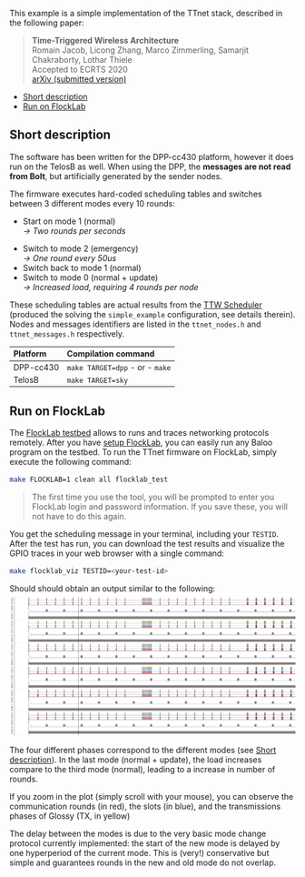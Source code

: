 This example is a simple implementation of the TTnet stack, described in the following paper:
> **Time-Triggered Wireless Architecture**  
Romain Jacob, Licong Zhang, Marco Zimmerling, Samarjit Chakraborty, Lothar Thiele   
Accepted to ECRTS 2020  
[arXiv (submitted version)](https://arxiv.org/abs/2002.07491)

<!-- TOC depthFrom:2 depthTo:6 withLinks:1 updateOnSave:1 orderedList:0 -->

- [Short description](#short-description)
- [Run on FlockLab](#run-on-flocklab)

<!-- /TOC -->

## Short description
The software has been written for the DPP-cc430 platform, however it does run on the TelosB as well. When using the DPP, the **messages are not read from Bolt**, but artificially generated by the sender nodes.

The firmware executes hard-coded scheduling tables and switches between 3 different modes every 10 rounds:
+ Start on mode 1 (normal)  
_-> Two rounds per seconds_
* Switch to mode 2 (emergency)  
_-> One round every 50us_
* Switch back to mode 1 (normal)
* Switch to mode 0 (normal + update)  
_-> Increased load, requiring 4 rounds per node_

These scheduling tables are actual results from the [TTW Scheduler](https://github.com/romain-jacob/TTW-Scheduler) (produced the solving the `simple_example` configuration, see details therein).
Nodes and messages identifiers are listed in the `ttnet_nodes.h` and `ttnet_messages.h` respectively.

|Platform| Compilation command |
|:---|:---|
|DPP-cc430   | `make TARGET=dpp` - or - `make` |
|TelosB   | `make TARGET=sky` |

## Run on FlockLab

The [FlockLab testbed]() allows to runs and traces networking protocols remotely. After you have [setup FlockLab](https://github.com/ETHZ-TEC/Baloo/wiki/Run-on-Flocklab), you can easily run any Baloo program on the testbed. To run the TTnet firmware on FlockLab, simply execute the following command:
```bash
make FLOCKLAB=1 clean all flocklab_test
```
> The first time you use the tool, you will be prompted to enter you FlockLab login and password information. If you save these, you will not have to do this again.

You get the scheduling message in your terminal, including your `TESTID`.
After the test has run, you can download the test results and visualize the GPIO traces in your web browser with a single command:
```bash
make flocklab_viz TESTID=<your-test-id>
```
Should should obtain an output similar to the following:
![GPIO_results](GPIO_results.png)

The four different phases correspond to the different modes (see [Short description](#Short-description)). In the last mode (normal + update), the load increases compare to the third mode (normal), leading to a increase in number of rounds.

If you zoom in the plot (simply scroll with your mouse), you can observe the communication rounds (in red), the slots (in blue), and the transmissions phases of Glossy (TX, in yellow)

The delay between the modes is due to the very basic mode change protocol currently implemented: the start of the new mode is delayed by one hyperperiod of the current mode. This is (very!) conservative but simple and guarantees rounds in the new and old mode do not overlap.




<!-- First attempt to implement the TTnet stack using Baloo.
The application is functional (tested on FlockLab), but the scheduling tables must currently be filled manually, which makes things highly impractical.
Needs to be integrated with the external scheduler. -->
